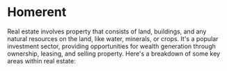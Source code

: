 # Homerent
Real estate involves property that consists of land, buildings, and any natural resources on the land, like water, minerals, or crops. It's a popular investment sector, providing opportunities for wealth generation through ownership, leasing, and selling property. Here's a breakdown of some key areas within real estate:
